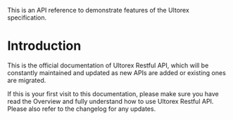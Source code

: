 This is an API reference to demonstrate features of the Ultorex specification.

# Introduction

This is the official documentation of Ultorex Restful API, which will be constantly maintained and updated as new APIs are added or existing ones are migrated.

If this is your first visit to this documentation, please make sure you have read the Overview and fully understand how to use Ultorex Restful API. Please also refer to the changelog for any updates.
